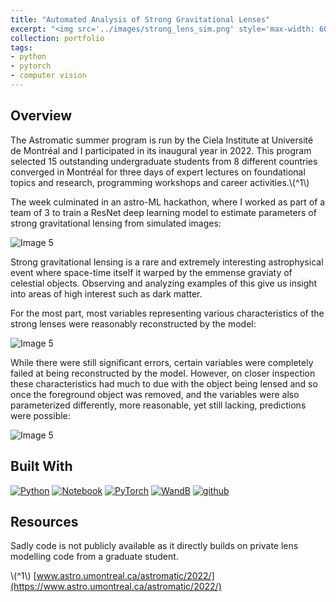 ```yaml
---
title: "Automated Analysis of Strong Gravitational Lenses"
excerpt: "<img src='../images/strong_lens_sim.png' style='max-width: 60%; display: inline-block;'>"
collection: portfolio
tags:
- python
- pytorch
- computer vision
---
```


## Overview 

The Astromatic summer program is run by the Ciela Institute at Université de Montréal and I participated in its inaugural year in 2022. This program selected 15 outstanding undergraduate students from 8 different countries converged in Montréal for three days of expert lectures on foundational topics and research, programming workshops and career activities.\\(^1\\) 

The week culminated in an astro-ML hackathon, where I worked as part of a team of 3 to train a ResNet deep learning model to estimate parameters of strong gravitational lensing from simulated images:

<img src="../../images/strong_lens_sim.png" alt="Image 5" style="max-width: 70%; display: inline-block;">

Strong gravitational lensing is a rare and extremely interesting astrophysical event where space-time itself it warped by the emmense graviaty of celestial objects. Observing and analyzing examples of this give us insight into areas of high interest such as dark matter.

For the most part, most variables representing various characteristics of the strong lenses were reasonably reconstructed by the model:

<img src="../../images/lens_results_1.png" alt="Image 5" style="max-width: 100%; display: inline-block;">

While there were still significant errors, certain variables were completely failed at being reconstructed by the model. However, on closer inspection these characteristics had much to due with the object being lensed and so once the foreground object was removed, and the variables were also parameterized differently, more reasonable, yet still lacking, predictions were possible:

<img src="../../images/lens_results_2.png" alt="Image 5" style="max-width: 70%; display: inline-block;">

## Built With
[![Python][python]][python-url]
[![Notebook][notebook]][notebook-url] 
[![PyTorch][pytorch]][pytorch-url]
[![WandB][wandb]][wandb-url] 
[![github][github]][github-url]

[github]: https://img.shields.io/badge/github-%23121011.svg?style=for-the-badge&logo=github&logoColor=white
[github-url]: https://github.com/

[python]: https://img.shields.io/badge/Python-3776AB?style=for-the-badge&logo=python&logoColor=white
[python-url]: https://www.python.org/

[notebook]: https://img.shields.io/badge/Made%20with-Jupyter-orange?style=for-the-badge&logo=Jupyter
[notebook-url]: https://jupyter.org/

[wandb]: https://img.shields.io/badge/Weights_&_Biases-FFBE00?style=for-the-badge&logo=WeightsAndBiases&logoColor=white
[wandb-url]: https://wandb.ai/site

[pytorch]: https://img.shields.io/badge/PyTorch-%23EE4C2C.svg?style=for-the-badge&logo=PyTorch&logoColor=white
[pytorch-url]: https://pytorch.org/

[vscode]: https://img.shields.io/badge/Visual%20Studio%20Code-0078d7.svg?style=for-the-badge&logo=visual-studio-code&logoColor=white
[vscode-url]: https://code.visualstudio.com/


## Resources

Sadly code is not publicly available as it directly builds on private lens modelling code from a graduate student.


\\(^1\\) [www.astro.umontreal.ca/astromatic/2022/](https://www.astro.umontreal.ca/astromatic/2022/)